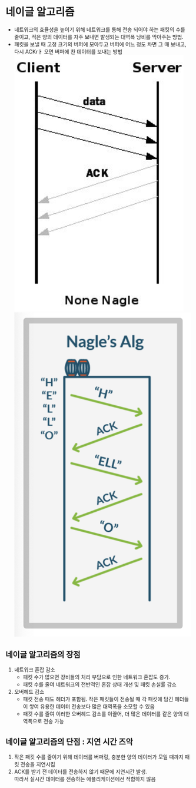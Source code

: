 # 네이글 알고리즘
- 네트워크의 효율성을 높이기 위해 네트워크를 통해 전송 되어야 하는 패킷의 수를 줄이고, 적은 양의 데이터를 자주 보내면 발생되는 대역폭 낭비를 막아주는 방법.
- 패킷을 보낼 때 고정 크기의 버퍼에 모아두고 버퍼에 어느 정도 차면 그 때 보내고, 다시 ACKrㅏ 오면 버퍼에 찬 데이터를 보내는 방법
    ![alt text](image-3.png)
    ![alt text](image-4.png)

## 네이글 알고리즘의 장점
1. 네트워크 혼잡 감소
    - 패킷 수가 많으면 장비들의 처리 부담으로 인한 네트워크 혼잡도 증가.
    - 패킷 수를 줄여 네트워크의 전반적인 혼잡 상태 개선 및 패킷 손실률 감소
2. 오버헤드 감소
    - 패킷 전송 때도 헤더가 포함됨. 작은 패킷들이 전송될 때 각 패킷에 담긴 헤더들이 쌓여 유용한 데이터 전송보다 많은 대역폭을 소모할 수 있음
    - 패킷 수를 줄여 이러한 오버헤드 감소를 이끌어, 더 많은 데이터를 같은 양의 대역폭으로 전송 가능

## 네이글 알고리즘의 단점 : 지연 시간 즈악
1. 작은 패킷 수를 줄이기 위해 데이터를 버퍼링, 충분한 양의 데이터가 모일 때까지 패킷 전송을 지연시킴
2. ACK를 받기 전 데이터를 전송하지 않기 때문에 지연시간 발생.<br>
    따라서 실시간 데이터를 전송하는 애플리케이션에선 적합하지 않음